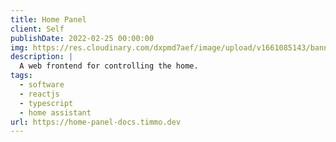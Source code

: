 ```yaml
---
title: Home Panel
client: Self
publishDate: 2022-02-25 00:00:00
img: https://res.cloudinary.com/dxpmd7aef/image/upload/v1661085143/banner_p7hvp6.png
description: |
  A web frontend for controlling the home.
tags:
  - software
  - reactjs
  - typescript
  - home assistant
url: https://home-panel-docs.timmo.dev
---
```

